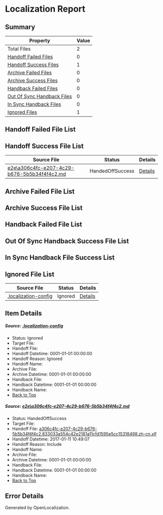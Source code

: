 # <a name='report-top'></a> Localization Report

## Summary
 Property | Value 
 -------- | ----- 
 Total Files | 2
[ Handoff Failed Files ](#handoff-failed-list)| 0
[ Handoff Success Files ](#handoff-success-list)| 1
[ Archive Failed Files ](#archive-failed-list)| 0
[ Archive Success Files ](#archive-success-list)| 0
[ Handback Failed Files ](#handback-failed-list)| 0
[ Out Of Sync Handback Files ](#outofsync-handback-success-list)| 0
[ In Sync Handback Files ](#insync-handback-success-list)| 0
[ Ignored Files ](#ignored-list)| 1

## <a name='handoff-failed-list'></a> Handoff Failed File List

## <a name='handoff-success-list'></a> Handoff Success File List
 Source File | Status | Details 
 ----------- | ------ | ------- 
 [e2e\a306c4fc-e207-4c29-b676-5b5b34f4f4c2.md](https://github.com/OpenLocalizationTestOrg/ol-test0/blob/19449e0999ddb889ad86d3642fbde1583bb74977/e2e/a306c4fc-e207-4c29-b676-5b5b34f4f4c2.md) | HandedOffSuccess | [Details](#0a0ff068e2bed645420fb423d1ca511fe9d992111)

## <a name='archive-failed-list'></a> Archive Failed File List

## <a name='archive-success-list'></a> Archive Success File List

## <a name='handback-failed-list'></a> Handback Failed File List

## <a name='outofsync-handback-success-list'></a> Out Of Sync Handback Success File List

## <a name='insync-handback-success-list'></a> In Sync Handback File Success List

## <a name='ignored-list'></a> Ignored File List
 Source File | Status | Details 
 ----------- | ------ | ------- 
 [.localization-config](https://github.com/OpenLocalizationTestOrg/ol-test0/blob/19449e0999ddb889ad86d3642fbde1583bb74977/.localization-config) | Ignored | [Details](#cb0632cf59c1387fc1742bfb9fa3c47f87e2e5c90)

## Item Details
##### <a name='cb0632cf59c1387fc1742bfb9fa3c47f87e2e5c90'></a> Source: [.localization-config](https://github.com/OpenLocalizationTestOrg/ol-test0/blob/19449e0999ddb889ad86d3642fbde1583bb74977/.localization-config)
* Status: Ignored
* Target File: 
* Handoff File: 
* Handoff Datetime: 0001-01-01 00:00:00
* Handoff Reason: Ignored
* Handoff Name: 
* Archive File: 
* Archive Datetime: 0001-01-01 00:00:00
* Handback File: 
* Handback Datetime: 0001-01-01 00:00:00
* Handback Name: 
* [Back to Top](#report-top)

##### <a name='0a0ff068e2bed645420fb423d1ca511fe9d992111'></a> Source: [e2e\a306c4fc-e207-4c29-b676-5b5b34f4f4c2.md](https://github.com/OpenLocalizationTestOrg/ol-test0/blob/19449e0999ddb889ad86d3642fbde1583bb74977/e2e/a306c4fc-e207-4c29-b676-5b5b34f4f4c2.md)
* Status: HandedOffSuccess
* Target File: 
* Handoff File: [a306c4fc-e207-4c29-b676-5b5b34f4f4c2.833033a554c42e2181a11cfd1595e5cc15318498.zh-cn.xlf](https://github.com/OpenLocalizationTestOrg/ol-test0-handoff/blob/b9fca563308a7550bae375e2b5b583109157250c/ol-handoff/OpenLocalizationTestOrg/ol-test0-zhcn/shujia/ht/a306c4fc-e207-4c29-b676-5b5b34f4f4c2.833033a554c42e2181a11cfd1595e5cc15318498.zh-cn.xlf)
* Handoff Datetime: 2017-01-11 10:49:07
* Handoff Reason: Include
* Handoff Name: 
* Archive File: 
* Archive Datetime: 0001-01-01 00:00:00
* Handback File: 
* Handback Datetime: 0001-01-01 00:00:00
* Handback Name: 
* [Back to Top](#report-top)


## Error Details

Generated by OpenLocalization.
